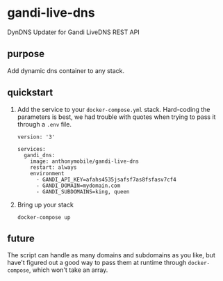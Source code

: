 # gandi-live-dns
DynDNS Updater for Gandi LiveDNS REST API

## purpose

Add dynamic dns container to any stack.


## quickstart

1. Add the service to your `docker-compose.yml` stack. Hard-coding the parameters is best, we had trouble with quotes when trying to pass it through a `.env` file.

    ```
    version: '3'
    
    services:
      gandi_dns:
        image: anthonymobile/gandi-live-dns
        restart: always
        environment
          - GANDI_API_KEY=afahs4535jsafsf7as8fsfasv7cf4
          - GANDI_DOMAIN=mydomain.com
          - GANDI_SUBDOMAINS=king, queen
    ```

3. Bring up your stack

    ```
    docker-compose up
    ```
## future

The script can handle as many domains and subdomains as you like, but have't figured out a good way to pass them at runtime through `docker-compose`, which won't take an array.